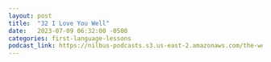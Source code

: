 ```yaml
---
layout: post
title:  "32 I Love You Well"
date:   2023-07-09 06:32:00 -0500
categories: first-language-lessons
podcast_link: https://nilbus-podcasts.s3.us-east-2.amazonaws.com/the-well-trained-mind/First%20Language%20Lessons/32%20I%20Love%20You%20Well.mp3
---
```

